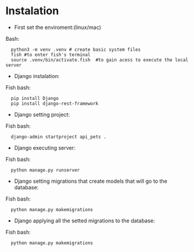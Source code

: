 
# Instalation
* First set the enviroment:(linux/mac)

Bash:
```
  python3 -m venv .venv # create basic system files
  fish #to enter fish's terminal
  source .venv/bin/activate.fish  #to gain acess to execute the local server
```

* Django instalation:

Fish bash:
```
  pip install Django
  pip install django-rest-framework
```
    
* Django setting project:

Fish bash:
```
  django-admin startproject api_pets .
```
* Django executing server:

Fish bash:
```
  python manage.py runserver
```
* Django setting migrations that create models that will go to the database:

Fish bash:
```
  python manage.py makemigrations
```
* Django applying all the setted migrations to the database:

Fish bash:
```
  python manage.py makemigrations
```
